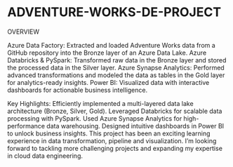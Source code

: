 # ADVENTURE-WORKS-DE-PROJECT

OVERVIEW

Azure Data Factory: Extracted and loaded Adventure Works data from a GitHub repository into the Bronze layer of an Azure Data Lake. 
Azure Databricks & PySpark: Transformed raw data in the Bronze layer and stored the processed data in the Silver layer.
Azure Synapse Analytics: Performed advanced transformations and modeled the data as tables in the Gold layer for analytics-ready insights.
Power BI: Visualized data with interactive dashboards for actionable business intelligence.

Key Highlights:
Efficiently implemented a multi-layered data lake architecture (Bronze, Silver, Gold). Leveraged Databricks for scalable data processing with PySpark. Used Azure Synapse Analytics for high-performance data warehousing. Designed intuitive dashboards in Power BI to unlock business insights. This project has been an exciting learning experience in data transformation, pipeline and visualization. I’m looking forward to tackling more challenging projects and expanding my expertise in cloud data engineering.
